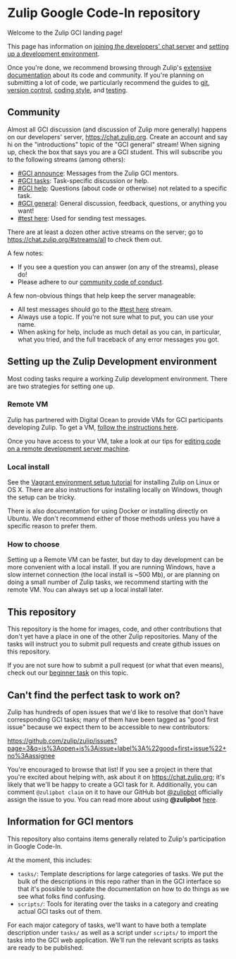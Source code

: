 # Zulip Google Code-In repository

Welcome to the Zulip GCI landing page!

This page has information on [joining the developers' chat server](#community)
and [setting up a development
environment](#setting-up-the-zulip-development-environment).

Once you're done, we recommend browsing through Zulip's [extensive
documentation](http://zulip.readthedocs.io/en/latest/readme-symlink.html) about
its code and community. If you're planning on submitting a lot of code, we
particularly recommend the guides to
[git](https://zulip.readthedocs.io/en/latest/contributing/git-guide.html), [version
control](https://zulip.readthedocs.io/en/latest/contributing/version-control.html), [coding
style](https://zulip.readthedocs.io/en/latest/contributing/code-style.html), and
[testing](https://zulip.readthedocs.io/en/latest/testing/testing.html).

## Community

Almost all GCI discussion (and discussion of Zulip more generally) happens
on our developers' server, https://chat.zulip.org. Create an account
and say hi on the "introductions" topic of the "GCI general" stream! When
signing up, check the box that says you are a GCI student.
This will subscribe you to the following streams (among others):

* [#GCI announce](https://chat.zulip.org/#narrow/stream/GCI.20announce):
Messages from the Zulip GCI mentors.
* [#GCI tasks](https://chat.zulip.org/#narrow/stream/GCI.20tasks): Task-specific
discussion or help.
* [#GCI help](https://chat.zulip.org/#narrow/stream/GCI.20help): Questions
(about code or otherwise) not related to a specific task.
* [#GCI general](https://chat.zulip.org/#narrow/stream/GCI.20general): General
discussion, feedback, questions, or anything you want!
* [#test here](https://chat.zulip.org/#narrow/stream/test.20here): Used for
sending test messages.

There are at least a dozen other active streams on the server; go to
https://chat.zulip.org/#streams/all to check them out.

A few notes:
* If you see a question you can answer (on any of the streams), please do!
* Please adhere to our
  [community code of conduct](https://zulip.readthedocs.io/en/latest/code-of-conduct.html).

A few non-obvious things that help keep the server manageable:
* All test messages should go to the [#test
here](https://chat.zulip.org/#narrow/stream/test.20here) stream.
* Always use a topic. If you're not sure what to put, you can use your name.
* When asking for help, include as much detail as you can, in particular,
  what you tried, and the full traceback of any error messages you got.

## Setting up the Zulip Development environment

Most coding tasks require a working Zulip development environment. There are
two strategies for setting one up.

### Remote VM

Zulip has partnered with Digital Ocean to provide VMs for GCI
participants developing Zulip.  To get a VM,
[follow the instructions here](http://zulip.readthedocs.io/en/latest/request-remote-dev.html).

Once you have access to your VM, take a look at our tips for [editing code on a
remote development server
machine](https://zulip.readthedocs.io/en/latest/development/remote.html#making-changes-to-code-on-your-remote-development-server).

### Local install

See the [Vagrant environment setup
tutorial](https://zulip.readthedocs.io/en/latest/development/setup-vagrant.html)
for installing Zulip on Linux or OS X. There are also instructions for
installing locally on Windows, though the setup can be tricky.

There is also documentation for using Docker or installing directly on
Ubuntu. We don't recommend either of those methods unless you have a
specific reason to prefer them.

### How to choose

Setting up a Remote VM can be faster, but day to day development can be more
convenient with a local install. If you are running Windows, have a slow
internet connection (the local install is ~500 Mb), or are planning on doing
a small number of Zulip tasks, we recommend starting with the remote VM.
You can always set up a local install later.

## This repository

This repository is the home for images, code, and other contributions that
don't yet have a place in one of the other Zulip repositories. Many of the
tasks will instruct you to submit pull requests and create github issues on
this repository.

If you are not sure how to submit a pull request (or what that even means), check out our
[beginner task](https://github.com/zulip/zulip-gci/tree/master/submit-a-pull-request)
on this topic.

## Can't find the perfect task to work on?

Zulip has hundreds of open issues that we'd like to resolve that don't
have corresponding GCI tasks; many of them have been tagged as
"good first issue" because we expect them to be accessible to new contributors:

https://github.com/zulip/zulip/issues?page=3&q=is%3Aopen+is%3Aissue+label%3A%22good+first+issue%22+no%3Aassignee

You're encouraged to browse that list! If you see a project in there
that you're excited about helping with, ask about it on
https://chat.zulip.org; it's likely that we'll be happy to create a GCI task
for it. Additionally, you can comment `@zulipbot claim` on it to have our
GitHub bot [@zulipbot](https://github.com/zulipbot) officially assign the issue
to you. You can read more about using **@zulipbot**
[here](http://zulip.readthedocs.io/en/latest/zulipbot-usage.html).

## Information for GCI mentors

This repository also contains items generally related to Zulip's
participation in Google Code-In.

At the moment, this includes:

* `tasks/`: Template descriptions for large categories of tasks.  We
  put the bulk of the descriptions in this repo rather than in the GCI
  interface so that it's possible to update the documentation on how
  to do things as we see what folks find confusing.
* `scripts/`: Tools for iterating over the tasks in a category and
  creating actual GCI tasks out of them.

For each major category of tasks, we'll want to have both a template
description under `tasks/` as well as a script under `scripts/` to import
the tasks into the GCI web application.  We'll run the relevant scripts
as tasks are ready to be published.
